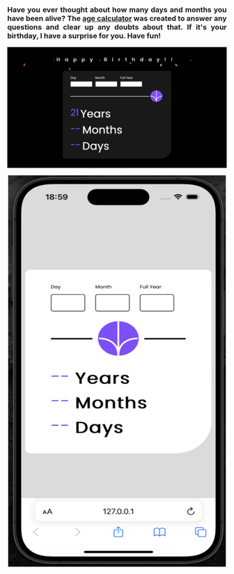 <h3 align="justify">Have you ever thought about how many days and months you have been alive? The <a href="https://comfy-mousse-a72cac.netlify.app">age calculator</a> was created to answer any questions and clear up any doubts about that. If it's your birthday, I have a surprise for you. Have fun!</h3>
<div></div>
<img src="/assets/images/desktop.png">
<p align="center"><img width="500" height="900" src="/assets/images/mobile.png"></p>
